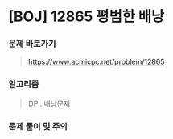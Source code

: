 # [BOJ] 12865 평범한 배낭

### 문제 바로가기

>  https://www.acmicpc.net/problem/12865

### 알고리즘

> DP . 배낭문제

### 문제 풀이 및 주의

> 



